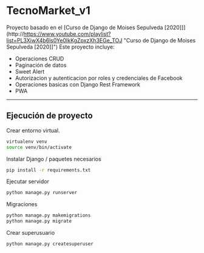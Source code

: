# TecnoMarket_v1

Proyecto basado en el  [Curso de Django de Moises Sepulveda [2020]]](http://https://www.youtube.com/playlist?list=PL3XiwX4b6ls0Ye0IkKgZpxzXh3EGe_TOJ "Curso de Django de Moises Sepulveda [2020]]") Este proyecto incluye:

- Operaciones CRUD
- Paginación de datos
- Sweet Alert
- Autorizacion y autenticacion por roles y credenciales de Facebook
- Operaciones basicas con Django Rest Framework
- PWA
------------
## Ejecución de proyecto

Crear entorno virtual.
```bash
virtualenv venv
source venv/bin/activate
 ```

Instalar Django / paquetes necesarios

```bash
pip install -r requirements.txt
 ```
 Ejecutar servidor
```bash
python manage.py runserver
```

Migraciones
```bash
python manage.py makemigrations
python manage.py migrate
```

Crear superusuario
```bash
python manage.py createsuperuser
```


 
 
 
 
 